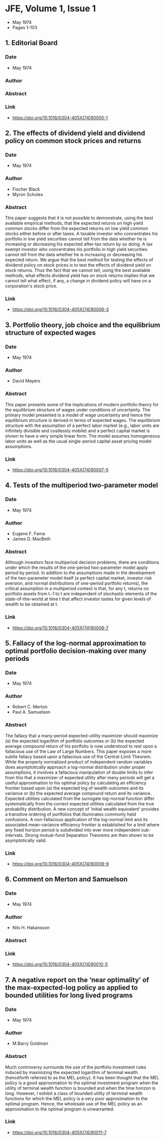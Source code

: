 # JFE, Volume 1, Issue 1
- May 1974
- Pages 1-103

## 1. Editorial Board
### Date
- May 1974
### Author
### Abstract

### Link
- https://doi.org/10.1016/0304-405X(74)90005-1

## 2. The effects of dividend yield and dividend policy on common stock prices and returns
### Date
- May 1974
### Author
- Fischer Black
- Myron Scholes
### Abstract
This paper suggests that it is not possible to demonstrate, using the best available empirical methods, that the expected returns on high yield common stocks differ from the expected returns on low yield common stocks either before or after taxes. A taxable investor who concentrates his portfolio in low yield securities cannot tell from the data whether he is increasing or decreasing his expected after-tax return by so doing. A tax exempt investor who concentrates his portfolio in high yield securities cannot tell from the data whether he is increasing or decreasing his expected return. We argue that the best method for testing the effects of dividend policy on stock prices is to test the effects of dividend yield on stock returns. Thus the fact that we cannot tell, using the best available methods, what effects dividend yield has on stock returns implies that we cannot tell what effect, if any, a change in dividend policy will have on a corporation's stock price.
### Link
- https://doi.org/10.1016/0304-405X(74)90006-3

## 3. Portfolio theory, job choice and the equilibrium structure of expected wages
### Date
- May 1974
### Author
- David Mayers
### Abstract
This paper presents some of the implications of modern portfolio theory for the equilibrium structure of wages under conditions of uncertainty. The primary model presented is a model of wage uncertainty and hence the equilibrium structure is derived in terms of expected wages. The equilibrium structure with the assumption of a perfect labor market (e.g., labor units are infinitely divisible and costlessly mobile) and a perfect capital market is shown to have a very simple linear form. The model assumes homogeneous labor units as well as the usual single-period capital asset pricing model assumptions.
### Link
- https://doi.org/10.1016/0304-405X(74)90007-5

## 4. Tests of the multiperiod two-parameter model
### Date
- May 1974
### Author
- Eugene F. Fama
- James D. MacBeth
### Abstract
Although investors face multiperiod decision problems, there are conditions under which the results of the one-period two-parameter model apply period by period. In addition to the assumptions made in the development of the two-parameter model itself (a perfect capital market, investor risk aversion, and normal distributions of one-period portfolio returns), the critical assumption in a multiperiod context is that, for any t, returns on portfolio assets from t−1 to t are independent of stochastic elements of the state-of-the-world at time t that affect investor tastes for given levels of wealth to be obtained at t.
### Link
- https://doi.org/10.1016/0304-405X(74)90008-7

## 5. Fallacy of the log-normal approximation to optimal portfolio decision-making over many periods
### Date
- May 1974
### Author
- Robert C. Merton
- Paul A. Samuelson
### Abstract
The fallacy that a many-period expected-utility maximizer should maximize (a) the expected logarithm of portfolio outcomes or (b) the expected average compound return of his portfolio is now understood to rest upon a fallacious use of the Law of Large Numbers. This paper exposes a more subtle fallacy based upon a fallacious use of the Central-Limit Theorem. While the properly normalized product of independent random variables does asymptotically approach a log-normal distribution under proper assumptions, it involves a fallacious manipulation of double limits to infer from this that a maximizer of expected utility after many periods will get a useful approximation to his optimal policy by calculating an efficiency frontier based upon (a) the expected log of wealth outcomes and its variance or (b) the expected average compound return and its variance. Expected utilities calculated from the surrogate log-normal function differ systematically from the correct expected utilities calculated from the true probability distribution. A new concept of ‘initial wealth equivalent’ provides a transitive ordering of portfolios that illuminates commonly held confusions. A non-fallacious application of the log-normal limit and its associated mean-variance efficiency frontier is established for a limit where any fixed horizon period is subdivided into ever more independent sub-intervals. Strong mutual-fund Separation Theorems are then shown to be asymptotically valid.
### Link
- https://doi.org/10.1016/0304-405X(74)90009-9

## 6. Comment on Merton and Samuelson
### Date
- May 1974
### Author
- Nils H. Hakansson
### Abstract

### Link
- https://doi.org/10.1016/0304-405X(74)90010-5

## 7. A negative report on the ‘near optimality’ of the max-expected-log policy as applied to bounded utilities for long lived programs
### Date
- May 1974
### Author
- M.Barry Goldman
### Abstract
Much controversy surrounds the use of the portfolio investment rules induced by maximizing the expected logarithm of terminal wealth (henceforth referred to as the MEL policy). It has been thought that the MEL policy is a good approximation to the optimal investment program when the utility of terminal wealth function is bounded and when the time horizon is long. However, I exhibit a class of bounded utility of terminal wealth functions for which the MEL policy is a very poor approximation to the optimal program. Hence, the wholesale use of the MEL policy as an approximation to the optimal program is unwarranted.
### Link
- https://doi.org/10.1016/0304-405X(74)90011-7

